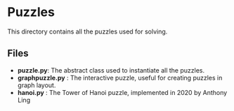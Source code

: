 # Puzzles
This directory contains all the puzzles used for solving.
## Files
* **puzzle.py**: The abstract class used to instantiate all the puzzles.
* **graphpuzzle.py** : The interactive puzzle, useful for creating puzzles in graph layout. 
* **hanoi.py** : The Tower of Hanoi puzzle, implemented in 2020 by Anthony Ling  
